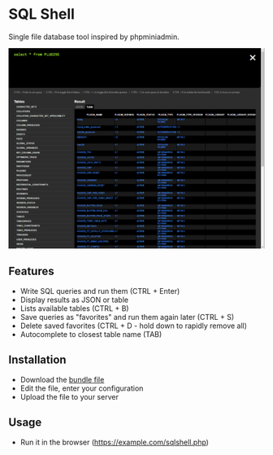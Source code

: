 # SQL Shell
Single file database tool inspired by phpminiadmin.

![Screenshot](https://github.com/ThePaavero/sqlshell/blob/master/screenshot.png)

## Features
* Write SQL queries and run them (CTRL + Enter)
* Display results as JSON or table
* Lists available tables (CTRL + B)
* Save queries as "favorites" and run them again later (CTRL + S)
* Delete saved favorites (CTRL + D - hold down to rapidly remove all)
* Autocomplete to closest table name (TAB)

## Installation
* Download the [bundle file](https://raw.githubusercontent.com/ThePaavero/sqlshell/master/public/sqlshell.php)
* Edit the file, enter your configuration
* Upload the file to your server

## Usage
* Run it in the browser (https://example.com/sqlshell.php)
